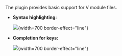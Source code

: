 [//]: # (title: Module configuration file \(v.mod\))

The plugin provides basic support for V module files.

- **Syntax highlighting:**

    ![](vmod.png){width=700 border-effect="line"}

-  **Completion for keys:**

   ![](vmod-autocomplete.png){width=700 border-effect="line"}
